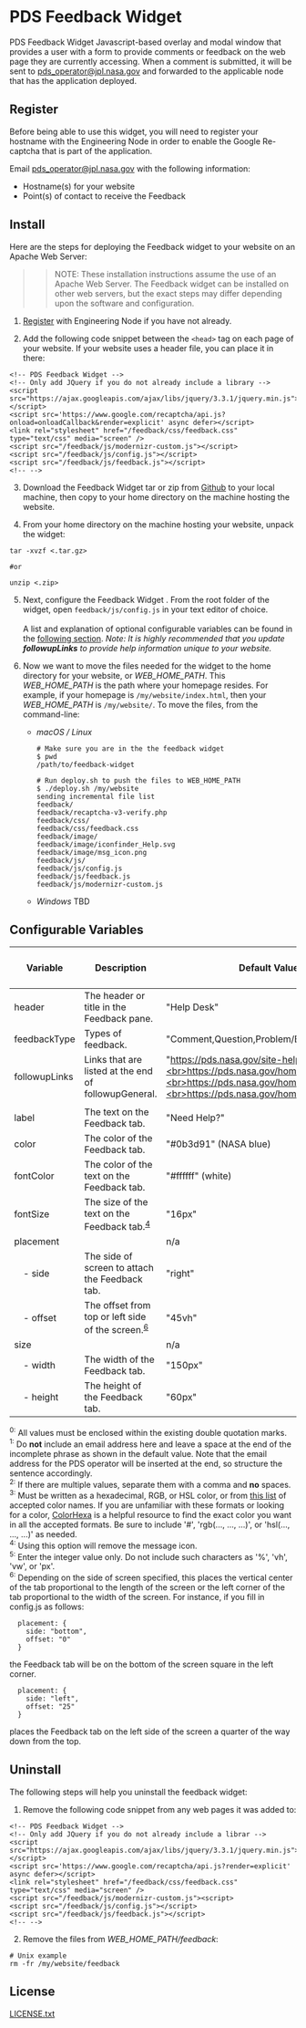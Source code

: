 # PDS Feedback Widget

PDS Feedback Widget Javascript-based overlay and modal window that provides a user with a form to provide comments or feedback on the web page they are currently accessing. When a comment is submitted, it will be sent to pds_operator@jpl.nasa.gov and forwarded to the applicable node that has the application deployed.


## Register

Before being able to use this widget, you will need to register your hostname with the Engineering Node in order to enable the Google Re-captcha that is part of the application.

Email pds_operator@jpl.nasa.gov with the following information:
* Hostname(s) for your website
* Point(s) of contact to receive the Feedback


## Install

Here are the steps for deploying the Feedback widget to your website on an Apache Web Server:

>> NOTE: These installation instructions assume the use of an Apache Web Server. The Feedback widget can be installed on other web servers, but the exact steps may differ depending upon the software and configuration.


1. [Register](#register) with Engineering Node if you have not already.

2. Add the following code snippet between the `<head>` tag on each page of your website. If your website uses a header file, you can place it in there:
```
<!-- PDS Feedback Widget -->
<!-- Only add JQuery if you do not already include a library -->
<script src="https://ajax.googleapis.com/ajax/libs/jquery/3.3.1/jquery.min.js"></script>
<script src='https://www.google.com/recaptcha/api.js?onload=onloadCallback&render=explicit' async defer></script>
<link rel="stylesheet" href="/feedback/css/feedback.css"  type="text/css" media="screen" />
<script src="/feedback/js/modernizr-custom.js"></script>
<script src="/feedback/js/config.js"></script>
<script src="/feedback/js/feedback.js"></script>
<!-- -->
```

3. Download the Feedback Widget tar or zip from [Github](https://github.com/NASA-PDS-Incubator/feedback-widget/releases/latest) to your local machine, then copy to your home directory on the machine hosting the website.

4. From your home directory on the machine hosting your website, unpack the widget:
```
tar -xvzf <.tar.gz>

#or

unzip <.zip>
```

5. Next, configure the Feedback Widget . From the root folder of the widget, open `feedback/js/config.js` in your text editor of choice.<br><br>
A list and explanation of optional configurable variables can be found in the [following section](#configurable-variables). *Note: It is highly recommended that you update **followupLinks** to provide help information unique to your website.*

6. Now we want to move the files needed for the widget to the home directory for your website, or *WEB_HOME_PATH*. This *WEB_HOME_PATH* is the path where your homepage resides. For example, if your homepage is `/my/website/index.html`, then your *WEB_HOME_PATH* is `/my/website/`. To move the files, from the command-line:

   * *macOS / Linux*
     ```
     # Make sure you are in the the feedback widget
     $ pwd
     /path/to/feedback-widget

     # Run deploy.sh to push the files to WEB_HOME_PATH
     $ ./deploy.sh /my/website
     sending incremental file list
     feedback/
     feedback/recaptcha-v3-verify.php
     feedback/css/
     feedback/css/feedback.css
     feedback/image/
     feedback/image/iconfinder_Help.svg
     feedback/image/msg_icon.png
     feedback/js/
     feedback/js/config.js
     feedback/js/feedback.js 
     feedback/js/modernizr-custom.js  
     ```

   * *Windows*
     TBD

## Configurable Variables

Variable        | Description                                  | Default Value | Accepted Values or Types<sup>[0](#zero)</sup>
--------------- | -------------------------------------------------- | ----------------------------- | --------------------
header          | The header or title in the Feedback pane.          | "Help Desk"                   | text
feedbackType    | Types of feedback.              | "Comment,Question,Problem/Bug,Kudos,Other" | text<sup>[2](#second)</sup>
followupLinks   | Links that are listed at the end of followupGeneral. | "https://pds.nasa.gov/site-help.shtml,<br>https://pds.nasa.gov/home/users/,<br>https://pds.nasa.gov/home/proposers/,<br>https://pds.nasa.gov/home/providers/" | valid URLs<sup>[2](#second)</sup>
|               |                                                    |                         |											       |
label           | The text on the Feedback tab.                      | "Need Help?"            | text
color           | The color of the Feedback tab.                     | "#0b3d91" (NASA blue)   | text<sup>[3](#third)</sup>
fontColor       | The color of the text on the Feedback tab.         | "#ffffff" (white)       | text<sup>[3](#third)</sup>
fontSize        | The size of the text on the Feedback tab.<sup>[4](#fourth)</sup> | "16px"    | integer<sup>[5](#fifth)</sup>
placement       |                                                    | n/a                     | n/a
&emsp;- side    | The side of screen to attach the Feedback tab.     | "right"                 | RIGHT, LEFT, TOP, BOTTOM
&emsp;- offset  | The offset from top or left side of the screen.<sup>[6](#sixth)</sup> | "45vh" | integer<sup>[5](#fifth)</sup>; [0, 95)
size            |                                                    | n/a                     | n/a
&emsp;- width   | The width of the Feedback tab.                     | "150px"                 | integer<sup>[5](#fifth)</sup>
&emsp;- height  | The height of the Feedback tab.                    |  "60px"                 | integer<sup>[5](#fifth)</sup>

<a name="zero"></a><sup>0:</sup> All values must be enclosed within the existing double quotation marks.<br>
<a name="first"></a><sup>1:</sup> Do **not** include an email address here and leave a space at the end of the incomplete phrase as shown in the default value. Note that the email address for the PDS operator will be inserted at the end, so structure the sentence accordingly.<br>
<a name="second"></a><sup>2:</sup> If there are multiple values, separate them with a comma and **no** spaces.<br>
<a name="third"></a><sup>3:</sup> Must be written as a hexadecimal, RGB, or HSL color, or from [this list](https://www.w3schools.com/colors/colors_names.asp) of accepted color names. If you are unfamiliar with these formats or looking for a color, [ColorHexa](https://www.colorhexa.com) is a helpful resource to find the exact color you want in all the accepted formats. Be sure to include '#', 'rgb(..., ..., ...)', or 'hsl(..., ..., ...)' as needed.<br>
<a name="fourth"></a><sup>4:</sup> Using this option will remove the message icon.<br>
<a name="fifth"></a><sup>5:</sup> Enter the integer value only. Do not include such characters as '%', 'vh', 'vw', or 'px'.<br>
<a name="sixth"></a><sup>6:</sup> Depending on the side of screen specified, this places the vertical center of the tab proportional to the length of the screen or the left corner of the tab proportional to the width of the screen. For instance, if you fill in config.js as follows:
  ```
    placement: {
      side: "bottom",
      offset: "0"
    }
  ```
  the Feedback tab will be on the bottom of the screen square in the left corner.
  ```
    placement: {
      side: "left",
      offset: "25"
    }
  ```
  places the Feedback tab on the left side of the screen a quarter of the way down from the top.<br>


## Uninstall

The following steps will help you uninstall the feedback widget:

1. Remove the following code snippet from any web pages it was added to:

```
<!-- PDS Feedback Widget -->
<!-- Only add JQuery if you do not already include a librar -->
<script src="https://ajax.googleapis.com/ajax/libs/jquery/3.3.1/jquery.min.js"></script>
<script src='https://www.google.com/recaptcha/api.js?render=explicit' async defer></script>
<link rel="stylesheet" href="/feedback/css/feedback.css"  type="text/css" media="screen" />
<script src="/feedback/js/modernizr-custom.js"><script>
<script src="/feedback/js/config.js"></script>
<script src="/feedback/js/feedback.js"></script>
<!-- -->
```

2. Remove the files from *WEB_HOME_PATH/feedback*:
```
# Unix example
rm -fr /my/website/feedback
```

## License
[LICENSE.txt](LICENSE.txt)
